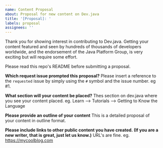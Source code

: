 ```yaml
---
name: Content Proposal
about: Proposal for new content on Dev.java
title: '[Proposal]: '
labels: proposal
assignees: ''
---
```


Thank you for showing interest in contributing to Dev.java. Getting your content featured and seen by hundreds of thousands of developers worldwide, and the endorsement of the Java Platform Group, is very exciting but will require some effort.

Please read this repo's README before submitting a proposal.


**Which request issue prompted this proposal?**
Please insert a reference to the `requested` issue by simply using the `#` symbol and the issue number. eg #1.

**What section will your content be placed?**
Thes section on dev.java where you see your content placed. eg. Learn --> Tutorials --> Getting to Know the Language

**Please provide an outline of your content**
This is a detailed proposal of your content in outline format.

**Please include links to other public content you have created. (If you are a new writer, that is great, just let us know.)**
URL's are fine. eg. https://mycoolblog.com



